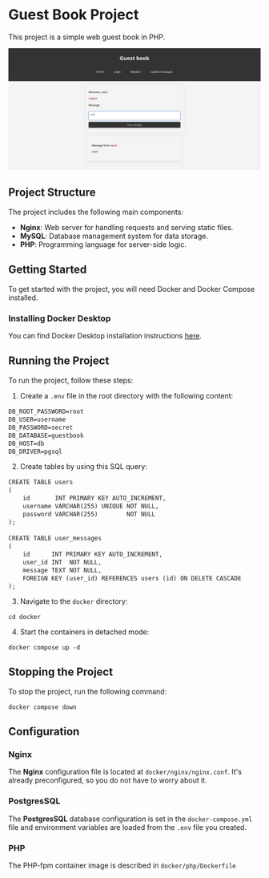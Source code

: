 # Guest Book Project

This project is a simple web guest book in PHP.

![Messages page example](Messages.png)

## Project Structure

The project includes the following main components:

- **Nginx**: Web server for handling requests and serving static files.
- **MySQL**: Database management system for data storage.
- **PHP**: Programming language for server-side logic.

## Getting Started

To get started with the project, you will need Docker and Docker Compose installed.

### Installing Docker Desktop

You can find Docker Desktop installation instructions [here](https://docs.docker.com/desktop/).

##   

## Running the Project

To run the project, follow these steps:

1. Сreate a `.env` file in the root directory with the following content:

```env
DB_ROOT_PASSWORD=root
DB_USER=username
DB_PASSWORD=secret
DB_DATABASE=guestbook
DB_HOST=db
DB_DRIVER=pgsql
```



2. Create tables by using this SQL query:
```mysql
CREATE TABLE users
(
    id       INT PRIMARY KEY AUTO_INCREMENT,
    username VARCHAR(255) UNIQUE NOT NULL,
    password VARCHAR(255)        NOT NULL
);

CREATE TABLE user_messages
(
    id      INT PRIMARY KEY AUTO_INCREMENT,
    user_id INT  NOT NULL,
    message TEXT NOT NULL,
    FOREIGN KEY (user_id) REFERENCES users (id) ON DELETE CASCADE
);
```

3. Navigate to the `docker` directory:

```shell
cd docker
```

4. Start the containers in detached mode:

```shell
docker compose up -d
```

## Stopping the Project

To stop the project, run the following command:

```shell
docker compose down
```

## Configuration

### Nginx

The **Nginx** configuration file is located at `docker/nginx/nginx.conf`. It's already preconfigured, so you do not have to
worry about it.

### PostgresSQL

The **PostgresSQL** database configuration is set in the `docker-compose.yml` file and environment variables are loaded from
the `.env` file you created.

### PHP

The PHP-fpm container image is described in `docker/php/Dockerfile`


